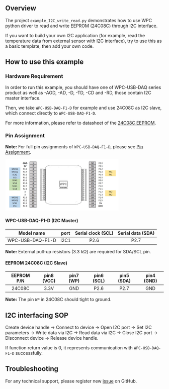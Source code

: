 ## Overview

The project `example_I2C_write_read.py` demonstrates how to use WPC python driver to read and write EEPROM (24C08C) through I2C interface.

If you want to build your own I2C application (for example, read the temperature data from external sensor with I2C interface), try to use this as a basic template, then add your own code.

## How to use this example

### Hardware Requirement

In order to run this example, you should have one of WPC-USB-DAQ series product as well as -AOD, -AD, -D, -TD, -CD and -RD, those contain I2C master interface.

Then, we take `WPC-USB-DAQ-F1-D` for example and use 24C08C as I2C slave, which connect directly to `WPC-USB-DAQ-F1-D`.

For more information, please refer to datasheet of the [24C08C EEPROM](https://github.com/WPC-Systems-Ltd/WPC_Python_driver_release/tree/main/Reference/Datasheet).

### Pin Assignment

**Note:** For full pin assignments of `WPC-USB-DAQ-F1-D`, please see [Pin Assignment](https://github.com/WPC-Systems-Ltd/WPC_Python_driver_release/tree/main/Reference/Pinouts).

<img src="https://github.com/WPC-Systems-Ltd/WPC_Python_driver_release/blob/main/Reference/Pinouts/USB-DAQ-F1-D.JPG"  width="360"/>

#### WPC-USB-DAQ-F1-D (I2C Master)

|  Model name      | port | Serial clock (SCL) | Serial data (SDA)|
| -----------------|:----:|:------------------:|:----------------:|
| WPC-USB-DAQ-F1-D | I2C1 |        P2.6        |   P2.7           |

**Note:** External pull-up resistors (3.3 kΩ) are required for SDA/SCL pin.

#### EEPROM 24C08C (I2C Slave)

|   EEPROM P/N     | pin8 (VCC) | pin7 (WP) | pin6 (SCL) | pin5 (SDA) | pin4 (GND) |
|:----------------:|:----------:|:---------:|:----------:|:----------:|:----------:|
| 24C08C           |    3.3V    |    GND    | P2.6       | P2.7       | GND        |

**Note:** The pin `WP` in 24C08C should tight to ground.

## I2C interfacing SOP 

Create device handle -> Connect to device -> Open I2C port -> Set I2C parameters -> Write data via I2C -> Read data via I2C -> Close I2C port -> Disconnect device -> Release device handle.

If function return value is 0, it represents communication with `WPC-USB-DAQ-F1-D` successfully.

## Troubleshooting

For any technical support, please register new [issue](https://github.com/WPC-Systems-Ltd/WPC_Python_driver_release/issues) on GitHub.